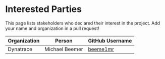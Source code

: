 # Interested Parties

This page lists stakeholders who declared their interest in the project.
Add your name and organization in a pull request!

Organization | Person | GitHub Username
-- | -- | --
Dynatrace | Michael Beemer | [beeme1mr](https://github.com/beeme1mr)
